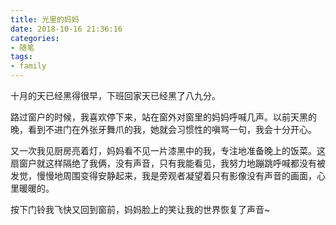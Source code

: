 ```yaml
---
title: 光里的妈妈
date: 2018-10-16 21:36:16
categories:
- 随笔
tags:
- family
---
```


十月的天已经黑得很早，下班回家天已经黑了八九分。

路过窗户的时候，我喜欢停下来，站在窗外对窗里的妈妈呼喊几声。以前天黑的晚，看到不进门在外张牙舞爪的我，她就会习惯性的嗔骂一句，我会十分开心。

又一次我见厨房亮着灯，妈妈看不见一片漆黑中的我，专注地准备晚上的饭菜。这扇窗户就这样隔绝了我俩，没有声音，只有我能看见，我努力地蹦跳呼喊都没有被发觉，慢慢地周围变得安静起来，我是旁观者凝望着只有影像没有声音的画面，心里暖暖的。

按下门铃我飞快又回到窗前，妈妈脸上的笑让我的世界恢复了声音~
